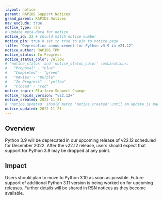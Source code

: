 ```yaml
---
layout: notice
parent: RAPIDS Support Notices
grand_parent: RAPIDS Notices
nav_exclude: true
notice_type: rsn
# Update meta-data for notice
notice_id: 22 # should match notice number
notice_pin: true # set to true to pin to notice page
title: "Deprecation announcement for Python v3.9 in v21.12"
notice_author: RAPIDS TPM
notice_status: In Progress
notice_status_color: yellow
# 'notice_status' and 'notice_status_color' combinations:
#   "Proposal" - "blue"
#   "Completed" - "green"
#   "Review" - "purple"
#   "In Progress" - "yellow"
#   "Closed" - "red"
notice_topic: Platform Support Change
notice_rapids_version: "v22.12+"
notice_created: 2022-11-21
# 'notice_updated' should match 'notice_created' until an update is made
notice_updated: 2022-11-21
---
```


## Overview

Python 3.9 will be deprecated in our upcoming release of v22.12 scheduled for December 2022. After the v22.12 release, users should expect that support for Python 3.9 may be dropped at any point.


## Impact

Users should plan to move to Python 3.10 as soon as possible. Future support of additional Python 3.11 version is being worked on for upcoming releases. Further details will be shared in RSN notices as they become available.

